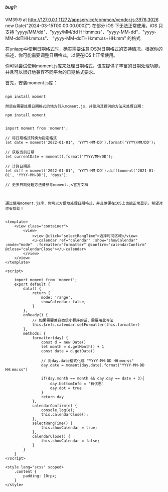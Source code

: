 
##### bug1:
VM39:9 at http://127.0.0.1:11272/appservice/common/vendor.js:3976:3026
new Date("2024-03-15T00:00:00.000Z") 在部分 iOS 下无法正常使用，iOS 只支持
 "yyyy/MM/dd"、"yyyy/MM/dd HH:mm:ss"、"yyyy-MM-dd"、"yyyy-MM-ddTHH:mm:ss"、
 "yyyy-MM-ddTHH:mm:ss+HH:mm" 的格式 


在uniapp中使用日期格式时，确实需要注意iOS对日期格式的支持情况。根据你的描述，你可能需要调整日期格式，以便在iOS上正常使用。

你可以尝试使用moment.js库来处理日期格式，该库提供了丰富的日期处理功能，并且可以很好地兼容不同平台的日期格式要求。

首先，安装moment.js库：

````

npm install moment

````

````
然后在需要处理日期格式的地方引入moment.js，并使用其提供的方法来处理日期：

npm install moment


import moment from 'moment';

// 将日期格式转换为指定格式
let date = moment('2022-01-01', 'YYYY-MM-DD').format('YYYY/MM/DD');

// 获取当前日期
let currentDate = moment().format('YYYY/MM/DD');

// 计算日期差
let diff = moment('2022-01-01', 'YYYY-MM-DD').diff(moment('2021-01-01', 'YYYY-MM-DD'), 'days');

// 更多日期处理方法请参考moment.js官方文档



通过使用moment.js库，你可以方便地处理日期格式，并且确保在iOS上也能正常显示。希望对你有帮助！

````


````

<template>
	<view class="container">
		<view>
			<view @click="selectRangTime">选择时间区域</view>
			<u-calendar ref="calendar" :show="showCalendar" :mode="mode"  :formatter="formatter" @confirm="calendarConfirm" @close="calendarClose"></u-calendar>
		</view>
	</view>
</template>

<script>
	
	import moment from 'moment';
	export default {
		data() {
			return {
				mode: 'range',
				showCalendar: false,
			}
		},
		onReady() {
			// 如果需要兼容微信小程序的话，需要用此写法
			this.$refs.calendar.setFormatter(this.formatter)
		},
		methods: {
			formatter(day) {
				const d = new Date()
				let month = d.getMonth() + 1
				const date = d.getDate()
				
				// 对day.date格式化成 "YYYY-MM-DD HH:mm:ss"
				day.date = moment(day.date).format("YYYY-MM-DD HH:mm:ss")
				
				if(day.month == month && day.day == date + 3){
					day.bottomInfo = '有优惠'
					day.dot = true
				}
				return day
			},
			calendarConfirm(e) {
				console.log(e);
				this.calendarClose();
			},
			selectRangTime() {
				this.showCalendar = true;
			},
			calendarClose() {
				this.showCalendar = false;
			}
		}
	}
</script>

<style lang="scss" scoped>
	.content {
		padding: 10rpx;
	}
</style>

		
````